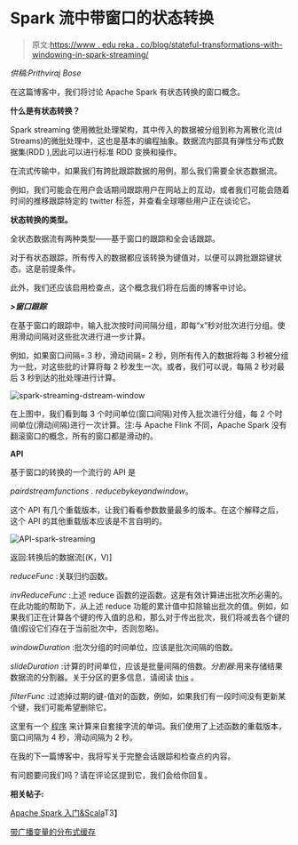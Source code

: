 # Spark 流中带窗口的状态转换

> 原文:[https://www . edu reka . co/blog/stateful-transformations-with-windowing-in-spark-streaming/](https://www.edureka.co/blog/stateful-transformations-with-windowing-in-spark-streaming/)

*供稿:Prithviraj Bose*

在这篇博客中，我们将讨论 Apache Spark 有状态转换的窗口概念。

**什么是有状态转换？**

Spark streaming 使用微批处理架构，其中传入的数据被分组到称为离散化流(d Streams)的微批处理中，这也是基本的编程抽象。数据流内部具有弹性分布式数据集(RDD ),因此可以进行标准 RDD 变换和操作。

在流式传输中，如果我们有跨批跟踪数据的用例，那么我们需要全状态数据流。

例如，我们可能会在用户会话期间跟踪用户在网站上的互动，或者我们可能会随着时间的推移跟踪特定的 twitter 标签，并查看全球哪些用户正在谈论它。

**状态转换的类型。**

全状态数据流有两种类型——基于窗口的跟踪和全会话跟踪。

对于有状态跟踪，所有传入的数据都应该转换为键值对，以便可以跨批跟踪键状态。这是前提条件。

此外，我们还应该启用检查点，这个概念我们将在后面的博客中讨论。

***>窗口跟踪***

在基于窗口的跟踪中，输入批次按时间间隔分组，即每“x”秒对批次进行分组。使用滑动间隔对这些批次进行进一步计算。

例如，如果窗口间隔= 3 秒，滑动间隔= 2 秒，则所有传入的数据将每 3 秒被分组为一批，对这些批的计算将每 2 秒发生一次。或者，我们可以说，每隔 2 秒对最后 3 秒到达的批处理进行计算。

![spark-streaming-dstream-window](../Images/55c340441e1b9493720f335c97146b92.png)

在上图中，我们看到每 3 个时间单位(窗口间隔)对传入批次进行分组，每 2 个时间单位(滑动间隔)进行一次计算。注:与 Apache Flink 不同，Apache Spark 没有翻滚窗口的概念，所有的窗口都是滑动的。

**API**

基于窗口的转换的一个流行的 API 是

*pairdstreamfunctions . reducebykeyandwindow*。

这个 API 有几个重载版本，让我们看看参数数量最多的版本。在这个解释之后，这个 API 的其他重载版本应该是不言自明的。

![API-spark-streaming](../Images/5b01d5b0ba5003063c99f9ddb1c69dc3.png)

返回:转换后的数据流[(K，V)]

*reduceFunc* :关联归约函数。

*invReduceFunc* :上述 reduce 函数的逆函数。这是有效计算进出批次所必需的。在此功能的帮助下，从上述 reduce 功能的累计值中扣除输出批次的值。例如，如果我们正在计算各个键的传入值的总和，那么对于传出批次，我们将减去各个键的值(假设它们存在于当前批次中，否则忽略)。

*windowDuration* :批次分组的时间单位，应该是批次间隔的倍数。

*slideDuration* :计算的时间单位，应该是批量间隔的倍数。*分割器*:用来存储结果数据流的分割器。关于分区的更多信息，请阅读 [this](http://prithvibose.blogspot.in/2016/03/demystifying-partitioning-in-spark.html) 。

*filterFunc* :过滤掉过期的键-值对的函数，例如，如果我们有一段时间没有更新某个键，我们可能希望删除它。

这里有一个 [程序](https://github.com/prithvirajbose/spark-dev/blob/master/src/main/scala/examples/streaming/TestReduceByKeyAndWindow.scala) 来计算来自套接字流的单词。我们使用了上述函数的重载版本，窗口间隔为 4 秒，滑动间隔为 2 秒。

在我的下一篇博客中，我将写关于完整会话跟踪和检查点的内容。

有问题要问我们吗？请在评论区提到它，我们会给你回复。

**相关帖子:**

[Apache Spark 入门&Scala](https://www.edureka.co/apache-spark-scala-training)T3】

[带广播变量的分布式缓存](https://www.edureka.co/blog/broadcast-variables/)
